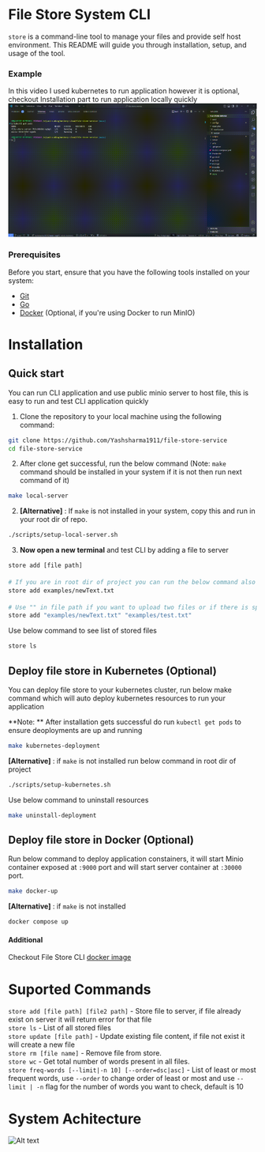 # File Store System CLI

`store` is a command-line tool to manage your files and provide self host environment. This README will guide you through installation, setup, and usage of the tool.

### Example
In this video I used kubernetes to run application however it is optional, checkout Installation part to run application locally quickly
<br>
![Description of GIF](assets/example-recording.gif)

### Prerequisites

Before you start, ensure that you have the following tools installed on your system:

- [Git](https://git-scm.com/)
- [Go](https://golang.org/dl/)
- [Docker](https://www.docker.com/products/docker-desktop) (Optional, if you're using Docker to run MinIO)

# Installation
## Quick start
You can run CLI application and use public minio server to host file, this is easy to run and test CLI application quickly

1. Clone the repository to your local machine using the following command:
```bash
git clone https://github.com/Yashsharma1911/file-store-service
cd file-store-service
```
2. After clone get successful, run the below command (Note: `make` command should be installed in your system if it is not then run next command of it)

```bash
make local-server
```

2. **[Alternative]** : If `make` is not installed in your system, copy this and run in your root dir of repo.
```bash
./scripts/setup-local-server.sh
```

3. **Now open a new terminal** and test CLI by adding a file to server
```bash
store add [file path]

# If you are in root dir of project you can run the below command also
store add examples/newText.txt

# Use "" in file path if you want to upload two files or if there is space or a special character in your path
store add "examples/newText.txt" "examples/test.txt"
```

Use below command to see list of stored files
```bash
store ls
```

## Deploy file store in Kubernetes (Optional)

You can deploy file store to your kubernetes cluster, run below make command which will auto deploy kubernetes resources to run your application

**Note: ** After installation gets successful do run `kubectl get pods` to ensure deoployments are up and running

```bash
make kubernetes-deployment
```

**[Alternative]** : if `make` is not installed run below command in root dir of project
```bash
./scripts/setup-kubernetes.sh
```

Use below command to uninstall resources

```bash
make uninstall-deployment
```

## Deploy file store in Docker (Optional)

Run below command to deploy application constainers, it will start Minio container exposed at `:9000` port and will start server container at `:30000` port.

```bash
make docker-up
```
**[Alternative]** : if `make` is not installed
```bash
docker compose up
```
#### Additional
Checkout File Store CLI [docker image](https://hub.docker.com/repository/docker/yashsharma1911/file-store/general)

# Suported Commands
`store add [file path] [file2 path]` - Store file to server, if file already exist on server it will return error for that file<br>
`store ls` - List of all stored files<br>
`store update [file path]` - Update existing file content, if file not exist it will create a new file<br>
`store rm [file name]` - Remove file from store.<br>
`store wc` - Get total number of words present in all files. <br>
`store freq-words [--limit|-n 10] [--order=dsc|asc]` - List of least or most frequent words, use `--order` to change order of least or most and use `--limit | -n` flag for the number of words you want to check, default is 10 <br>

# System Achitecture
<img src="https://github.com/user-attachments/assets/6ca653c2-95fd-4a9a-90e1-d86c01b851ab" alt="Alt text" width="700"/>
